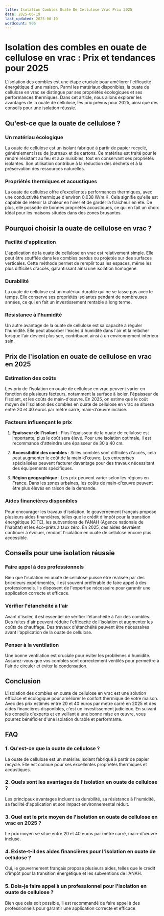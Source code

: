 ```yaml
---
title: Isolation Combles Ouate De Cellulose Vrac Prix 2025
date: 2025-06-19
last_updated: 2025-06-19
wordcount: 906
---
```


# Isolation des combles en ouate de cellulose en vrac : Prix et tendances pour 2025

L'isolation des combles est une étape cruciale pour améliorer l'efficacité énergétique d'une maison. Parmi les matériaux disponibles, la ouate de cellulose en vrac se distingue par ses propriétés écologiques et ses performances thermiques. Dans cet article, nous allons explorer les avantages de la ouate de cellulose, les prix prévus pour 2025, ainsi que des conseils pour une isolation réussie.

## Qu'est-ce que la ouate de cellulose ?

### Un matériau écologique

La ouate de cellulose est un isolant fabriqué à partir de papier recyclé, généralement issu de journaux et de cartons. Ce matériau est traité pour le rendre résistant au feu et aux nuisibles, tout en conservant ses propriétés isolantes. Son utilisation contribue à la réduction des déchets et à la préservation des ressources naturelles.

### Propriétés thermiques et acoustiques

La ouate de cellulose offre d'excellentes performances thermiques, avec une conductivité thermique d'environ 0,038 W/m.K. Cela signifie qu'elle est capable de retenir la chaleur en hiver et de garder la fraîcheur en été. De plus, elle possède de bonnes propriétés acoustiques, ce qui en fait un choix idéal pour les maisons situées dans des zones bruyantes.

## Pourquoi choisir la ouate de cellulose en vrac ?

### Facilité d'application

L'application de la ouate de cellulose en vrac est relativement simple. Elle peut être soufflée dans les combles perdus ou projetée sur des surfaces verticales. Cette méthode permet de remplir tous les espaces, même les plus difficiles d'accès, garantissant ainsi une isolation homogène.

### Durabilité

La ouate de cellulose est un matériau durable qui ne se tasse pas avec le temps. Elle conserve ses propriétés isolantes pendant de nombreuses années, ce qui en fait un investissement rentable à long terme.

### Résistance à l'humidité

Un autre avantage de la ouate de cellulose est sa capacité à réguler l'humidité. Elle peut absorber l'excès d'humidité dans l'air et la relâcher lorsque l'air devient plus sec, contribuant ainsi à un environnement intérieur sain.

## Prix de l'isolation en ouate de cellulose en vrac en 2025

### Estimation des coûts

Les prix de l'isolation en ouate de cellulose en vrac peuvent varier en fonction de plusieurs facteurs, notamment la surface à isoler, l'épaisseur de l'isolant, et les coûts de main-d'œuvre. En 2025, on estime que le coût moyen de l'isolation des combles en ouate de cellulose en vrac se situera entre 20 et 40 euros par mètre carré, main-d'œuvre incluse.

### Facteurs influençant le prix

1. **Épaisseur de l'isolant** : Plus l'épaisseur de la ouate de cellulose est importante, plus le coût sera élevé. Pour une isolation optimale, il est recommandé d'atteindre une épaisseur de 30 à 40 cm.
   
2. **Accessibilité des combles** : Si les combles sont difficiles d'accès, cela peut augmenter le coût de la main-d'œuvre. Les entreprises spécialisées peuvent facturer davantage pour des travaux nécessitant des équipements spécifiques.

3. **Région géographique** : Les prix peuvent varier selon les régions en France. Dans les zones urbaines, les coûts de main-d'œuvre peuvent être plus élevés en raison de la demande.

### Aides financières disponibles

Pour encourager les travaux d'isolation, le gouvernement français propose plusieurs aides financières, telles que le crédit d'impôt pour la transition énergétique (CITE), les subventions de l'ANAH (Agence nationale de l'habitat) et les éco-prêts à taux zéro. En 2025, ces aides devraient continuer à évoluer, rendant l'isolation en ouate de cellulose encore plus accessible.

## Conseils pour une isolation réussie

### Faire appel à des professionnels

Bien que l'isolation en ouate de cellulose puisse être réalisée par des bricoleurs expérimentés, il est souvent préférable de faire appel à des professionnels. Ils disposent de l'expertise nécessaire pour garantir une application correcte et efficace.

### Vérifier l'étanchéité à l'air

Avant d'isoler, il est essentiel de vérifier l'étanchéité à l'air des combles. Des fuites d'air peuvent réduire l'efficacité de l'isolation et augmenter les coûts de chauffage. Des travaux d'étanchéité peuvent être nécessaires avant l'application de la ouate de cellulose.

### Penser à la ventilation

Une bonne ventilation est cruciale pour éviter les problèmes d'humidité. Assurez-vous que vos combles sont correctement ventilés pour permettre à l'air de circuler et éviter la condensation.

## Conclusion

L'isolation des combles en ouate de cellulose en vrac est une solution efficace et écologique pour améliorer le confort thermique de votre maison. Avec des prix estimés entre 20 et 40 euros par mètre carré en 2025 et des aides financières disponibles, c'est un investissement judicieux. En suivant les conseils d'experts et en veillant à une bonne mise en œuvre, vous pourrez bénéficier d'une isolation durable et performante.

## FAQ

### 1. Qu'est-ce que la ouate de cellulose ?

La ouate de cellulose est un matériau isolant fabriqué à partir de papier recyclé. Elle est connue pour ses excellentes propriétés thermiques et acoustiques.

### 2. Quels sont les avantages de l'isolation en ouate de cellulose ?

Les principaux avantages incluent sa durabilité, sa résistance à l'humidité, sa facilité d'application et son impact environnemental réduit.

### 3. Quel est le prix moyen de l'isolation en ouate de cellulose en vrac en 2025 ?

Le prix moyen se situe entre 20 et 40 euros par mètre carré, main-d'œuvre incluse.

### 4. Existe-t-il des aides financières pour l'isolation en ouate de cellulose ?

Oui, le gouvernement français propose plusieurs aides, telles que le crédit d'impôt pour la transition énergétique et les subventions de l'ANAH.

### 5. Dois-je faire appel à un professionnel pour l'isolation en ouate de cellulose ?

Bien que cela soit possible, il est recommandé de faire appel à des professionnels pour garantir une application correcte et efficace.